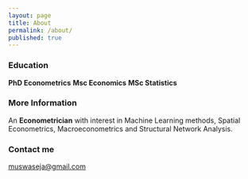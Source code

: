 ```yaml
---
layout: page
title: About
permalink: /about/
published: true
---
```


### Education
**PhD Econometrics**
**Msc Economics**
**MSc Statistics**

### More Information

An **Econometrician** with interest in Machine Learning methods, Spatial Econometrics, Macroeconometrics and Structural Network Analysis.

### Contact me

[muswaseja@gmail.com](mailto:muswaseja@gmail.com)
